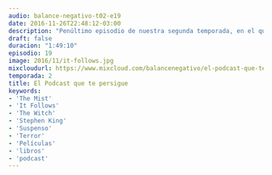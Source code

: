 ```yaml
---
audio: balance-negativo-t02-e19
date: 2016-11-26T22:48:12-03:00
description: "Penúltimo episodio de nuestra segunda temporada, en el que hablamos de 3 películas de terror: The Mist, It Follows, y The Witch, sin la presencia de los ultrones, que no se hacen cargo del contenido."
draft: false
duracion: "1:49:10"
episodio: 19
image: 2016/11/it-follows.jpg
mixcloudurl: https://www.mixcloud.com/balancenegativo/el-podcast-que-te-persigue/
temporada: 2
title: El Podcast que te persigue
keywords: 
- 'The Mist'
- 'It Follows' 
- 'The Witch' 
- 'Stephen King'
- 'Suspenso'
- 'Terror' 
- 'Películas'
- 'libros'
- 'podcast'
---
```

